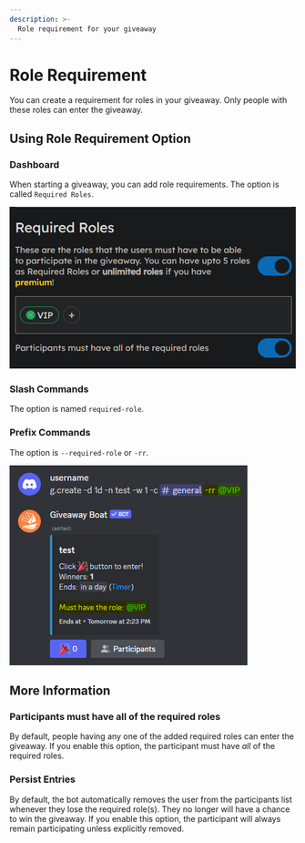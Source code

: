 ```yaml
---
description: >-
  Role requirement for your giveaway
---
```


# Role Requirement

You can create a requirement for roles in your giveaway. Only people with these roles can enter the giveaway.

## Using Role Requirement Option

### Dashboard

When starting a giveaway, you can add role requirements. The option is called `Required Roles`.

![Role Requirement Option in Dashboard](/assets/features/requirements/role/using/dashboard.png)

### Slash Commands

The option is named `required-role`.

### Prefix Commands

The option is `--required-role` or `-rr`.

![Role Requirement Option in Prefix Command](/assets/features/requirements/role/using/prefix.png)

## More Information

### Participants must have all of the required roles

By default, people having any one of the added required roles can enter the giveaway. If you enable this option, the participant must have _all_ of the required roles.

### Persist Entries

By default, the bot automatically removes the user from the participants list whenever they lose the required role(s). They no longer will have a chance to win the giveaway. If you enable this option, the participant will always remain participating unless explicitly removed.
